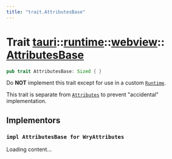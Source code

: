 ```yaml
---
title: "trait.AttributesBase"
---
```


# Trait [tauri](/docs/api/rust/tauri/../../index.html)::​[runtime](/docs/api/rust/tauri/../index.html)::​[webview](/docs/api/rust/tauri/index.html)::​[AttributesBase](/docs/api/rust/tauri/)

```rs
pub trait AttributesBase: Sized { }
```

Do **NOT** implement this trait except for use in a custom [`Runtime`](/docs/api/rust/tauri/../../../tauri/runtime/trait.Runtime.html).

This trait is separate from [`Attributes`](/docs/api/rust/tauri/../../../tauri/runtime/webview/trait.Attributes.html "Attributes") to prevent "accidental" implementation.

## Implementors

### `impl AttributesBase for WryAttributes`

Loading content...
